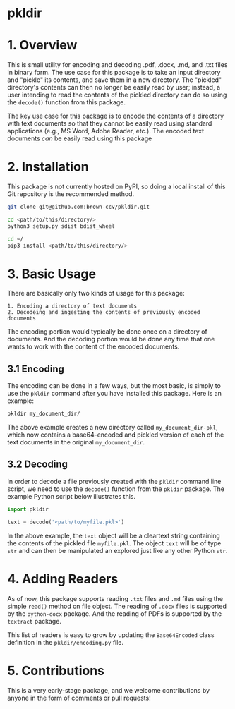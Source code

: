 # pkldir

# 1. Overview
This is small utility for encoding and decoding .pdf, .docx, .md, and .txt files in binary form. The use case for this package is to take an input directory and "pickle" its contents, and save them in a new directory. The "pickled" directory's contents can then no longer be easily read by user; instead, a user intending to read the contents of the pickled directory can do so using the `decode()` function from this package. 

The key use case for this package is to encode the contents of a directory with text documents so that they cannot be easily read using standard applications (e.g., MS Word, Adobe Reader, etc.). The encoded text documents _can_ be easily read using this package

# 2. Installation
This package is not currently hosted on PyPI, so doing a local install of this Git repository is the recommended method.

```bash
git clone git@github.com:brown-ccv/pkldir.git

cd <path/to/this/directory/>
python3 setup.py sdist bdist_wheel

cd ~/
pip3 install <path/to/this/directory/>
```

# 3. Basic Usage 
There are basically only two kinds of usage for this package: 
    
    1. Encoding a directory of text documents
    2. Decodeing and ingesting the contents of previously encoded documents

The encoding portion would typically be done once on a directory of documents. And the decoding portion would be done any time that one wants to work with the content of the encoded documents. 

## 3.1 Encoding
The encoding can be done in a few ways, but the most basic, is simply to use the `pkldir` command after you have installed this package. Here is an example:

```bash
pkldir my_document_dir/
```

The above example creates a new directory called `my_document_dir-pkl`, which now contains a base64-encoded and pickled version of each of the text documents in the original `my_document_dir`.


## 3.2 Decoding
In order to decode a file previously created with the `pkldir` command line script, we need to use the `decode()` function from the `pkldir` package. The example Python script below illustrates this. 


```python
import pkldir 

text = decode('<path/to/myfile.pkl>')
```

In the above example, the `text` object will be a cleartext string containing the contents of the pickled file `myfile.pkl`. The object `text` will be of type `str` and can then be manipulated an explored just like any other Python `str`.


# 4. Adding Readers
As of now, this package supports reading `.txt` files and `.md` files using the simple `read()` method on file object. The reading of `.docx` files is supported by the `python-docx` package. And the reading of PDFs is supported by the `textract` package. 

This list of readers is easy to grow by updating the `Base64Encoded` class definition in the `pkldir/encoding.py` file.

# 5. Contributions
This is a very early-stage package, and we welcome contributions by anyone in the form of comments or pull requests!